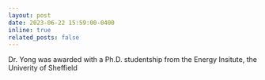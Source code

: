 ```yaml
---
layout: post
date: 2023-06-22 15:59:00-0400
inline: true
related_posts: false
---
```


Dr. Yong was awarded with a Ph.D. studentship from the Energy Insitute, the Univerity of Sheffield
